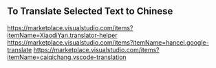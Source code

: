 ## To Translate Selected Text to Chinese
https://marketplace.visualstudio.com/items?itemName=XiaodiYan.translator-helper
https://marketplace.visualstudio.com/items?itemName=hancel.google-translate
https://marketplace.visualstudio.com/items?itemName=caiqichang.vscode-translation